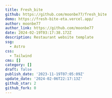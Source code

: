 ```yaml
---
title: Fresh_bite
github: https://github.com/moonbe77/fresh_bite
demo: https://fresh-bite-eta.vercel.app/
author: moonbe77
author_link: https://github.com/moonbe77
date: 2024-02-19T03:17:38.172Z
description: Restaurant website template
ssg:
  - Astro
css:
  - Tailwind
cms: []
category: []
draft: false
publish_date: '2023-11-19T07:05:09Z'
update_date: '2024-02-06T22:17:13Z'
github_star: 2
github_fork: 0
---
```

